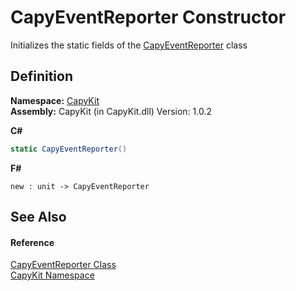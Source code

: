 # CapyEventReporter Constructor


Initializes the static fields of the <a href="T_CapyKit_CapyEventReporter.md">CapyEventReporter</a> class



## Definition
**Namespace:** <a href="N_CapyKit.md">CapyKit</a>  
**Assembly:** CapyKit (in CapyKit.dll) Version: 1.0.2

**C#**
``` C#
static CapyEventReporter()
```
**F#**
``` F#
new : unit -> CapyEventReporter
```



## See Also


#### Reference
<a href="T_CapyKit_CapyEventReporter.md">CapyEventReporter Class</a>  
<a href="N_CapyKit.md">CapyKit Namespace</a>  
